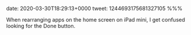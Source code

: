 date: 2020-03-30T18:29:13+0000
tweet: 1244693175681327105
%%%

When rearranging apps on the home screen on iPad mini, I get confused looking for the Done button.
